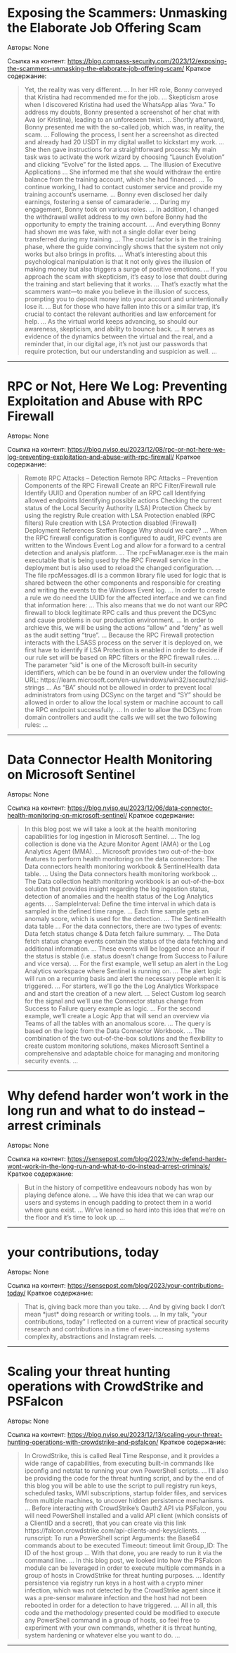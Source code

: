 # Exposing the Scammers: Unmasking the Elaborate Job Offering Scam

Авторы: 
None

Ссылка на контент: 
https://blog.compass-security.com/2023/12/exposing-the-scammers-unmasking-the-elaborate-job-offering-scam/
Краткое содержание: 

<blockquote>
Yet, the reality was very different.   ...    In her HR role, Bonny conveyed that Kristina had recommended me for the job.   ...    Skepticism arose when I discovered Kristina had used the WhatsApp alias “Ava.” To address my doubts, Bonny presented a screenshot of her chat with Ava (or Kristina), leading to an unforeseen twist.   ...    Shortly afterward, Bonny presented me with the so-called job, which was, in reality, the scam.   ...    Following the process, I sent her a screenshot as directed and already had 20 USDT in my digital wallet to kickstart my work.   ...    She then gave instructions for a straightforward process: My main task was to activate the work wizard by choosing “Launch Evolution” and clicking “Evolve” for the listed apps.   ...    The Illusion of Executive Applications   ...    She informed me that she would withdraw the entire balance from the training account, which she had financed.   ...    To continue working, I had to contact customer service and provide my training account’s username.   ...    Bonny even disclosed her daily earnings, fostering a sense of camaraderie.   ...    During my engagement, Bonny took on various roles.   ...    In addition, I changed the withdrawal wallet address to my own before Bonny had the opportunity to empty the training account.   ...    And everything Bonny had shown me was fake, with not a single dollar ever being transferred during my training.   ...    The crucial factor is in the training phase, where the guide convincingly shows that the system not only works but also brings in profits.   ...    What’s interesting about this psychological manipulation is that it not only gives the illusion of making money but also triggers a surge of positive emotions.   ...    If you approach the scam with skepticism, it’s easy to lose that doubt during the training and start believing that it works.   ...    That’s exactly what the scammers want—to make you believe in the illusion of success, prompting you to deposit money into your account and unintentionally lose it.   ...    But for those who have fallen into this or a similar trap, it’s crucial to contact the relevant authorities and law enforcement for help.   ...    As the virtual world keeps advancing, so should our awareness, skepticism, and ability to bounce back.   ...    It serves as evidence of the dynamics between the virtual and the real, and a reminder that, in our digital age, it’s not just our passwords that require protection, but our understanding and suspicion as well.   ...   
</blockquote>

---

# RPC or Not, Here We Log: Preventing Exploitation and Abuse with RPC Firewall

Авторы: 
None

Ссылка на контент: 
https://blog.nviso.eu/2023/12/08/rpc-or-not-here-we-log-preventing-exploitation-and-abuse-with-rpc-firewall/
Краткое содержание: 

<blockquote>
Remote RPC Attacks – Detection Remote RPC Attacks – Prevention Components of the RPC Firewall Create an RPC Filter/Firewall rule Identify UUID and Operation number of an RPC call Identifying allowed endpoints Identifying possible actions Checking the current status of the Local Security Authority (LSA) Protection Check by using the registry Rule creation with LSA Protection enabled (RPC filters) Rule creation with LSA Protection disabled (Firewall) Deployment References Steffen Rogge Why should we care?   ...    When the RPC firewall configuration is configured to audit, RPC events are written to the Windows Event Log and allow for a forward to a central detection and analysis platform.   ...    The rpcFwManager.exe is the main executable that is being used by the RPC Firewall service in the deployment but is also used to reload the changed configuration.   ...    The file rpcMessages.dll is a common library file used for logic that is shared between the other components and responsible for creating and writing the events to the Windows Event log.   ...    In order to create a rule we do need the UUID for the affected interface and we can find that information here:   ...    This also means that we do not want our RPC firewall to block legitimate RPC calls and thus prevent the DCSync and cause problems in our production environment.   ...    In order to archieve this, we will be using the actions “allow” and “deny” as well as the audit setting “true”.   ...    Because the RPC Firewall protection interacts with the LSASS process on the server it is deployed on, we first have to identify if LSA Protection is enabled in order to decide if our rule set will be based on RPC filters or the RPC firewall rules.   ...    The parameter “sid” is one of the Microsoft built-in security identifiers, which can be be found in an overview under the following URL: https://learn.microsoft.com/en-us/windows/win32/secauthz/sid-strings   ...    As “BA” should not be allowed in order to prevent local administrators from using DCSync on the target and “SY” should be allowed in order to allow the local system or machine account to call the RPC endpoint successfully.   ...    In order to allow the DCSync from domain controllers and audit the calls we will set the two following rules:   ...   
</blockquote>

---

# Data Connector Health Monitoring on Microsoft Sentinel

Авторы: 
None

Ссылка на контент: 
https://blog.nviso.eu/2023/12/06/data-connector-health-monitoring-on-microsoft-sentinel/
Краткое содержание: 

<blockquote>
In this blog post we will take a look at the health monitoring capabilities for log ingestion in Microsoft Sentinel.   ...    The log collection is done via the Azure Monitor Agent (AMA) or the Log Analytics Agent (MMA).   ...    Microsoft provides two out-of-the-box features to perform health monitoring on the data connectors: The Data connectors health monitoring workbook & SentinelHealth data table.   ...    Using the Data connectors health monitoring workbook   ...    The Data collection health monitoring workbook is an out-of-the-box solution that provides insight regarding the log ingestion status, detection of anomalies and the health status of the Log Analytics agents.   ...    SampleInterval: Define the time interval in which data is sampled in the defined time range.   ...    Each time sample gets an anomaly score, which is used for the detection.   ...    The SentinelHealth data table   ...    For the data connectors, there are two types of events: Data fetch status change & Data fetch failure summary.   ...    The Data fetch status change events contain the status of the data fetching and additional information.   ...    These events will be logged once an hour if the status is stable (i.e. status doesn’t change from Success to Failure and vice versa).   ...    For the first example, we’ll setup an alert in the Log Analytics workspace where Sentinel is running on.   ...    The alert logic will run on a recurring basis and alert the necessary people when it is triggered.   ...    For starters, we’ll go the the Log Analytics Workspace and and start the creation of a new alert.   ...    Select Custom log search for the signal and we’ll use the Connector status change from Success to Failure query example as logic.   ...    For the second example, we’ll create a Logic App that will send an overview via Teams of all the tables with an anomalous score.   ...    The query is based on the logic from the Data Connector Workbook.   ...    The combination of the two out-of-the-box solutions and the flexibility to create custom monitoring solutions, makes Microsoft Sentinel a comprehensive and adaptable choice for managing and monitoring security events.   ...   
</blockquote>

---

# Why defend harder won’t work in the long run and what to do instead – arrest criminals

Авторы: 
None

Ссылка на контент: 
https://sensepost.com/blog/2023/why-defend-harder-wont-work-in-the-long-run-and-what-to-do-instead-arrest-criminals/
Краткое содержание: 

<blockquote>
But in the history of competitive endeavours nobody has won by playing defence alone.   ...    We have this idea that we can wrap our users and systems in enough padding to protect them in a world where guns exist.   ...    We’ve leaned so hard into this idea that we’re on the floor and it’s time to look up.   ...   
</blockquote>

---

# your contributions, today

Авторы: 
None

Ссылка на контент: 
https://sensepost.com/blog/2023/your-contributions-today/
Краткое содержание: 

<blockquote>
That is, giving back more than you take.   ...    And by giving back I don’t mean *just* doing research or writing tools.   ...    In my talk, “your contributions, today” I reflected on a current view of practical security research and contributions in a time of ever-increasing systems complexity, abstractions and Instagram reels.   ...   
</blockquote>

---

# Scaling your threat hunting operations with CrowdStrike and PSFalcon

Авторы: 
None

Ссылка на контент: 
https://blog.nviso.eu/2023/12/13/scaling-your-threat-hunting-operations-with-crowdstrike-and-psfalcon/
Краткое содержание: 

<blockquote>
In CrowdStrike, this is called Real Time Response, and it provides a wide range of capabilities, from executing built-in commands like ipconfig and netstat to running your own PowerShell scripts.   ...    I’ll also be providing the code for the threat hunting script, and by the end of this blog you will be able to use the script to pull registry run keys, scheduled tasks, WMI subscriptions, startup folder files, and services from multiple machines, to uncover hidden persistence mechanisms.   ...    Before interacting with CrowdStrike’s Oauth2 API via PSFalcon, you will need PowerShell installed and a valid API client (which consists of a ClientID and a secret), that you can create via this link https://falcon.crowdstrike.com/api-clients-and-keys/clients.   ...    runscript: To run a PowerShell script Arguments: the Base64 commands about to be executed Timeout: timeout limit Group_ID: The ID of the host group   ...    With that done, you are ready to run it via the command line.   ...    In this blog post, we looked into how the PSFalcon module can be leveraged in order to execute multiple commands in a group of hosts in CrowdStrike for threat hunting purposes.   ...    Identify persistence via registry run keys in a host with a crypto miner infection, which was not detected by the CrowdStrike agent since it was a pre-sensor malware infection and the host had not been rebooted in order for a detection to have triggered.   ...    All in all, this code and the methodology presented could be modified to execute any PowerShell command in a group of hosts, so feel free to experiment with your own commands, whether it is threat hunting, system hardening or whatever else you want to do.   ...   
</blockquote>

---

